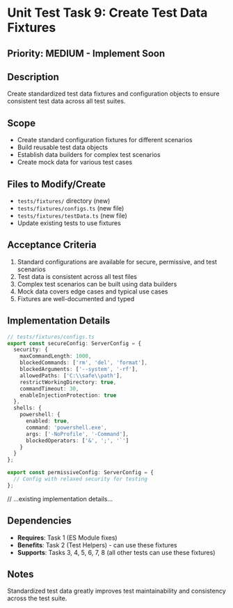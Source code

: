 # Unit Test Task 9: Create Test Data Fixtures

## Priority: MEDIUM - Implement Soon

## Description

Create standardized test data fixtures and configuration objects to ensure consistent test data across all test suites.

## Scope

- Create standard configuration fixtures for different scenarios
- Build reusable test data objects
- Establish data builders for complex test scenarios
- Create mock data for various test cases

## Files to Modify/Create

- `tests/fixtures/` directory (new)
- `tests/fixtures/configs.ts` (new file)
- `tests/fixtures/testData.ts` (new file)
- Update existing tests to use fixtures

## Acceptance Criteria

1. Standard configurations are available for secure, permissive, and test scenarios
2. Test data is consistent across all test files
3. Complex test scenarios can be built using data builders
4. Mock data covers edge cases and typical use cases
5. Fixtures are well-documented and typed

## Implementation Details

```typescript
// tests/fixtures/configs.ts
export const secureConfig: ServerConfig = {
  security: {
    maxCommandLength: 1000,
    blockedCommands: ['rm', 'del', 'format'],
    blockedArguments: ['--system', '-rf'],
    allowedPaths: ['C:\\safe\\path'],
    restrictWorkingDirectory: true,
    commandTimeout: 30,
    enableInjectionProtection: true
  },
  shells: {
    powershell: {
      enabled: true,
      command: 'powershell.exe',
      args: ['-NoProfile', '-Command'],
      blockedOperators: ['&', ';', '`']
    }
  }
};

export const permissiveConfig: ServerConfig = {
  // Config with relaxed security for testing
};
```

// ...existing implementation details...

## Dependencies

- **Requires**: Task 1 (ES Module fixes)
- **Benefits**: Task 2 (Test Helpers) - can use these fixtures
- **Supports**: Tasks 3, 4, 5, 6, 7, 8 (all other tests can use these fixtures)

## Notes

Standardized test data greatly improves test maintainability and consistency across the test suite.
